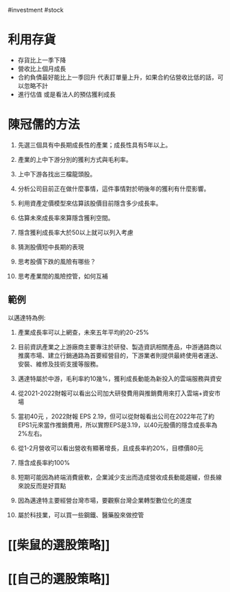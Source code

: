  #investment #stock

# 利用存貨
- 存貨比上一季下降
- 營收比上個月成長
- 合約負債最好能比上一季回升
	代表訂單量上升，如果合約佔營收比低的話，可以忽略不計
- 進行估值
	或是看法人的預估獲利成長

# 陳冠儒的方法
1. 先選三個具有中長期成長性的產業；成長性具有5年以上。

2. 產業的上中下游分別的獲利方式與毛利率。

3. 上中下游各找出三檔龍頭股。

4. 分析公司目前正在做什麼事情，這件事情對於明後年的獲利有什麼影響。

5. 利用資產定價模型來估算該股價目前隱含多少成長率。

6. 估算未來成長率來算隱含獲利空間。

7. 隱含獲利成長率大於50以上就可以列入考慮

8. 猜測股價短中長期的表現

9. 思考股價下跌的風險有哪些？

10. 思考產業間的風險控管，如何互補

## 範例
以邁達特為例:

1. 產業成長率可以上網查，未來五年平均約20-25%

2. 目前資訊產業之上游廠商主要專注於研發、製造資訊相關產品，中游通路商以推廣市場、建立行銷通路為首要經營目的，下游業者則提供最終使用者運送、安裝、維修及技術支援等服務。

3. 邁達特屬於中游，毛利率約10幾%，獲利成長動能為新投入的雲端服務與資安

4. 從2021-2022財報可以看出公司加大研發費用與推銷費用來打入雲端+資安市場

5. 當初40元 ，2022財報 EPS 2.19，但可以從財報看出公司在2022年花了約EPS1元來當作推銷費用，所以實際EPS是3.19，以40元股價的隱含成長率為2%左右。

6. 從1-2月營收可以看出營收有顯著增長，且成長率約20%，目標價80元

7. 隱含成長率約100% 

8. 短期可能因為終端消費疲軟，企業減少支出而造成營收成長動能趨緩，但長線來說反而是好買點

9. 因為邁達特主要經營台灣市場，要觀察台灣企業轉型數位化的進度

10. 屬於科技業，可以買一些鋼鐵、醫藥股來做控管

# [[柴鼠的選股策略]]
# [[自己的選股策略]]
